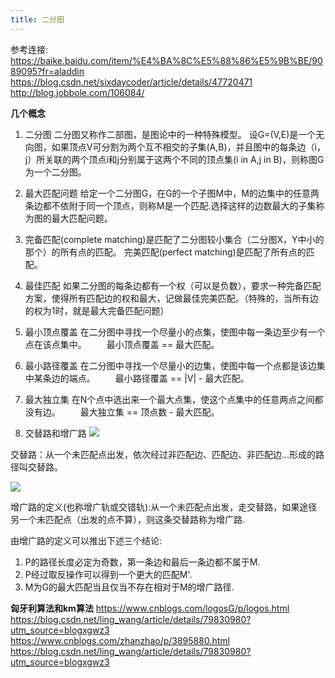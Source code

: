 ```yaml
---
title: 二分图
---
```

参考连接:
https://baike.baidu.com/item/%E4%BA%8C%E5%88%86%E5%9B%BE/9089095?fr=aladdin
https://blog.csdn.net/sixdaycoder/article/details/47720471
http://blog.jobbole.com/106084/
<!--more-->

**几个概念**

1. 二分图
二分图又称作二部图，是图论中的一种特殊模型。 设G=(V,E)是一个无向图，如果顶点V可分割为两个互不相交的子集(A,B)，并且图中的每条边（i，j）所关联的两个顶点i和j分别属于这两个不同的顶点集(i in A,j in B)，则称图G为一个二分图。

2. 最大匹配问题
给定一个二分图G，在G的一个子图M中，M的边集中的任意两条边都不依附于同一个顶点，则称M是一个匹配.选择这样的边数最大的子集称为图的最大匹配问题。

3. 完备匹配(complete matching)是匹配了二分图较小集合（二分图X，Y中小的那个）的所有点的匹配。
   完美匹配(perfect matching)是匹配了所有点的匹配。

4. 最佳匹配
如果二分图的每条边都有一个权（可以是负数），要求一种完备匹配方案，使得所有匹配边的权和最大，记做最佳完美匹配。（特殊的，当所有边的权为1时，就是最大完备匹配问题）

5. 最小顶点覆盖
在二分图中寻找一个尽量小的点集，使图中每一条边至少有一个点在该点集中。
　　最小顶点覆盖 == 最大匹配。

6. 最小路径覆盖
在二分图中寻找一个尽量小的边集，使图中每一个点都是该边集中某条边的端点。
　　最小路径覆盖 == |V| - 最大匹配。

7. 最大独立集
在N个点中选出来一个最大点集，使这个点集中的任意两点之间都没有边。
　　最大独立集 == 顶点数 - 最大匹配。

8. 交替路和增广路
![](http://ww2.sinaimg.cn/large/7cc829d3gw1f89lnzbetkj204j04u74f.jpg)

交替路：从一个未匹配点出发，依次经过非匹配边、匹配边、非匹配边…形成的路径叫交替路。

![](http://ww2.sinaimg.cn/mw690/7cc829d3gw1f89lo04o2wj207y01y3yi.jpg)

增广路的定义(也称增广轨或交错轨):从一个未匹配点出发，走交替路，如果途径另一个未匹配点（出发的点不算），则这条交替路称为增广路.

由增广路的定义可以推出下述三个结论:
1) P的路径长度必定为奇数，第一条边和最后一条边都不属于M.
2) P经过取反操作可以得到一个更大的匹配M'.
3) M为G的最大匹配当且仅当不存在相对于M的增广路径.

**匈牙利算法和km算法**
https://www.cnblogs.com/logosG/p/logos.html
https://blog.csdn.net/ling_wang/article/details/79830980?utm_source=blogxgwz3
https://www.cnblogs.com/zhanzhao/p/3895880.html
https://blog.csdn.net/ling_wang/article/details/79830980?utm_source=blogxgwz3
